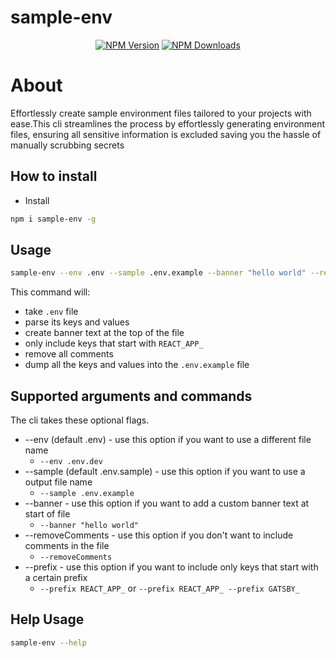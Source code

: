 # sample-env

<p align="center">
<a href="https://www.npmjs.com/package/sample-env"><img src="https://img.shields.io/npm/v/sample-env" alt="NPM Version" /></a>
<a href="https://www.npmjs.com/package/sample-env"><img src="https://img.shields.io/npm/dm/sample-env" alt="NPM Downloads" /></a>

# About
Effortlessly create sample environment files tailored to your projects with ease.This cli streamlines the process by effortlessly generating environment files, ensuring all sensitive information is excluded saving you the hassle of manually scrubbing secrets

## How to install

- Install

```sh
npm i sample-env -g
```

## Usage

```sh
sample-env --env .env --sample .env.example --banner "hello world" --removeComments --prefix REACT_APP_
```

This command will:

- take `.env` file
- parse its keys and values
- create banner text at the top of the file
- only include keys that start with `REACT_APP_`
- remove all comments
- dump all the keys and values into the `.env.example` file


## Supported arguments and commands
The cli takes these optional flags.
* --env (default .env) - use this option if you want to use a different file name
  * `--env .env.dev`
* --sample (default .env.sample) - use this option if you want to use a output file name
  * `--sample .env.example`
* --banner - use this option if you want to add a custom banner text at start of file
  * `--banner "hello world"`
* --removeComments - use this option if you don't want to include comments in the file
  * `--removeComments`
* --prefix - use this option if you want to include only keys that start with a certain prefix
  * `--prefix REACT_APP_` or `--prefix REACT_APP_ --prefix GATSBY_`

## Help Usage

```sh
sample-env --help
  ```
